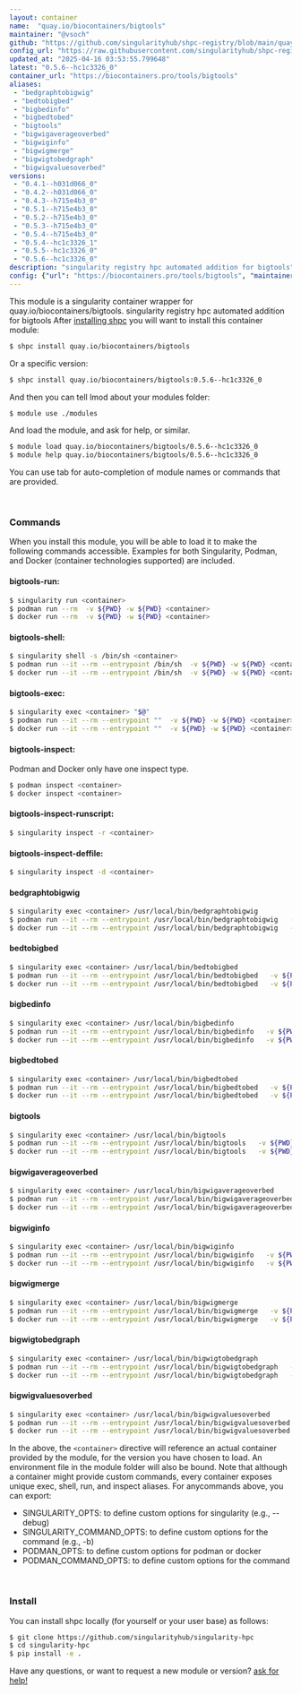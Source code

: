 ```yaml
---
layout: container
name:  "quay.io/biocontainers/bigtools"
maintainer: "@vsoch"
github: "https://github.com/singularityhub/shpc-registry/blob/main/quay.io/biocontainers/bigtools/container.yaml"
config_url: "https://raw.githubusercontent.com/singularityhub/shpc-registry/main/quay.io/biocontainers/bigtools/container.yaml"
updated_at: "2025-04-16 03:53:55.799648"
latest: "0.5.6--hc1c3326_0"
container_url: "https://biocontainers.pro/tools/bigtools"
aliases:
 - "bedgraphtobigwig"
 - "bedtobigbed"
 - "bigbedinfo"
 - "bigbedtobed"
 - "bigtools"
 - "bigwigaverageoverbed"
 - "bigwiginfo"
 - "bigwigmerge"
 - "bigwigtobedgraph"
 - "bigwigvaluesoverbed"
versions:
 - "0.4.1--h031d066_0"
 - "0.4.2--h031d066_0"
 - "0.4.3--h715e4b3_0"
 - "0.5.1--h715e4b3_0"
 - "0.5.2--h715e4b3_0"
 - "0.5.3--h715e4b3_0"
 - "0.5.4--h715e4b3_0"
 - "0.5.4--hc1c3326_1"
 - "0.5.5--hc1c3326_0"
 - "0.5.6--hc1c3326_0"
description: "singularity registry hpc automated addition for bigtools"
config: {"url": "https://biocontainers.pro/tools/bigtools", "maintainer": "@vsoch", "description": "singularity registry hpc automated addition for bigtools", "latest": {"0.5.6--hc1c3326_0": "sha256:604d875336d5290c42379acd92b54cfc69493d1797d8d5755b9c54275c535d60"}, "tags": {"0.4.1--h031d066_0": "sha256:64fba24fad37fd4d53321adddf46ec21a2de4028ecceb4f099f5434218f836f9", "0.4.2--h031d066_0": "sha256:84001d75d09d8b275336847bd1a57eb2b820f068e7c2fb40fdce30cddf1116e9", "0.4.3--h715e4b3_0": "sha256:b0694cd0b518efa0af32d43f74b02291fd9d29f896cec38da934a30b264d4df1", "0.5.1--h715e4b3_0": "sha256:61e1a0826b1aaa1f76d76a308b28f6871cf487665bd63a63d8486be26dd4724b", "0.5.2--h715e4b3_0": "sha256:ee9573c8ddf2a9cc2beb3cc2fe75e964279dca31f8a2eeed7df2f2c79a1ef742", "0.5.3--h715e4b3_0": "sha256:ae720b65632c7c7e4e6f6bd67bfdc39ad338efcbeda0bab51072e99d531dba3a", "0.5.4--h715e4b3_0": "sha256:335c686bdf72e0cf412fbfe37ea2f6dd72003c95ca8c9f1bae0e07319c4ec793", "0.5.4--hc1c3326_1": "sha256:1c3abe557b730ce777aafd789a4d49dc0dd2c42a9f8e00d9565436af9db45083", "0.5.5--hc1c3326_0": "sha256:41ffb08064ded526dc8a911354d72a70bfa8c70f8370eb8f3739ed917c2b02b2", "0.5.6--hc1c3326_0": "sha256:604d875336d5290c42379acd92b54cfc69493d1797d8d5755b9c54275c535d60"}, "docker": "quay.io/biocontainers/bigtools", "aliases": {"bedgraphtobigwig": "/usr/local/bin/bedgraphtobigwig", "bedtobigbed": "/usr/local/bin/bedtobigbed", "bigbedinfo": "/usr/local/bin/bigbedinfo", "bigbedtobed": "/usr/local/bin/bigbedtobed", "bigtools": "/usr/local/bin/bigtools", "bigwigaverageoverbed": "/usr/local/bin/bigwigaverageoverbed", "bigwiginfo": "/usr/local/bin/bigwiginfo", "bigwigmerge": "/usr/local/bin/bigwigmerge", "bigwigtobedgraph": "/usr/local/bin/bigwigtobedgraph", "bigwigvaluesoverbed": "/usr/local/bin/bigwigvaluesoverbed"}}
---
```


This module is a singularity container wrapper for quay.io/biocontainers/bigtools.
singularity registry hpc automated addition for bigtools
After [installing shpc](#install) you will want to install this container module:


```bash
$ shpc install quay.io/biocontainers/bigtools
```

Or a specific version:

```bash
$ shpc install quay.io/biocontainers/bigtools:0.5.6--hc1c3326_0
```

And then you can tell lmod about your modules folder:

```bash
$ module use ./modules
```

And load the module, and ask for help, or similar.

```bash
$ module load quay.io/biocontainers/bigtools/0.5.6--hc1c3326_0
$ module help quay.io/biocontainers/bigtools/0.5.6--hc1c3326_0
```

You can use tab for auto-completion of module names or commands that are provided.

<br>

### Commands

When you install this module, you will be able to load it to make the following commands accessible.
Examples for both Singularity, Podman, and Docker (container technologies supported) are included.

#### bigtools-run:

```bash
$ singularity run <container>
$ podman run --rm  -v ${PWD} -w ${PWD} <container>
$ docker run --rm  -v ${PWD} -w ${PWD} <container>
```

#### bigtools-shell:

```bash
$ singularity shell -s /bin/sh <container>
$ podman run --it --rm --entrypoint /bin/sh  -v ${PWD} -w ${PWD} <container>
$ docker run --it --rm --entrypoint /bin/sh  -v ${PWD} -w ${PWD} <container>
```

#### bigtools-exec:

```bash
$ singularity exec <container> "$@"
$ podman run --it --rm --entrypoint ""  -v ${PWD} -w ${PWD} <container> "$@"
$ docker run --it --rm --entrypoint ""  -v ${PWD} -w ${PWD} <container> "$@"
```

#### bigtools-inspect:

Podman and Docker only have one inspect type.

```bash
$ podman inspect <container>
$ docker inspect <container>
```

#### bigtools-inspect-runscript:

```bash
$ singularity inspect -r <container>
```

#### bigtools-inspect-deffile:

```bash
$ singularity inspect -d <container>
```


#### bedgraphtobigwig

```bash
$ singularity exec <container> /usr/local/bin/bedgraphtobigwig
$ podman run --it --rm --entrypoint /usr/local/bin/bedgraphtobigwig   -v ${PWD} -w ${PWD} <container> -c " $@"
$ docker run --it --rm --entrypoint /usr/local/bin/bedgraphtobigwig   -v ${PWD} -w ${PWD} <container> -c " $@"
```


#### bedtobigbed

```bash
$ singularity exec <container> /usr/local/bin/bedtobigbed
$ podman run --it --rm --entrypoint /usr/local/bin/bedtobigbed   -v ${PWD} -w ${PWD} <container> -c " $@"
$ docker run --it --rm --entrypoint /usr/local/bin/bedtobigbed   -v ${PWD} -w ${PWD} <container> -c " $@"
```


#### bigbedinfo

```bash
$ singularity exec <container> /usr/local/bin/bigbedinfo
$ podman run --it --rm --entrypoint /usr/local/bin/bigbedinfo   -v ${PWD} -w ${PWD} <container> -c " $@"
$ docker run --it --rm --entrypoint /usr/local/bin/bigbedinfo   -v ${PWD} -w ${PWD} <container> -c " $@"
```


#### bigbedtobed

```bash
$ singularity exec <container> /usr/local/bin/bigbedtobed
$ podman run --it --rm --entrypoint /usr/local/bin/bigbedtobed   -v ${PWD} -w ${PWD} <container> -c " $@"
$ docker run --it --rm --entrypoint /usr/local/bin/bigbedtobed   -v ${PWD} -w ${PWD} <container> -c " $@"
```


#### bigtools

```bash
$ singularity exec <container> /usr/local/bin/bigtools
$ podman run --it --rm --entrypoint /usr/local/bin/bigtools   -v ${PWD} -w ${PWD} <container> -c " $@"
$ docker run --it --rm --entrypoint /usr/local/bin/bigtools   -v ${PWD} -w ${PWD} <container> -c " $@"
```


#### bigwigaverageoverbed

```bash
$ singularity exec <container> /usr/local/bin/bigwigaverageoverbed
$ podman run --it --rm --entrypoint /usr/local/bin/bigwigaverageoverbed   -v ${PWD} -w ${PWD} <container> -c " $@"
$ docker run --it --rm --entrypoint /usr/local/bin/bigwigaverageoverbed   -v ${PWD} -w ${PWD} <container> -c " $@"
```


#### bigwiginfo

```bash
$ singularity exec <container> /usr/local/bin/bigwiginfo
$ podman run --it --rm --entrypoint /usr/local/bin/bigwiginfo   -v ${PWD} -w ${PWD} <container> -c " $@"
$ docker run --it --rm --entrypoint /usr/local/bin/bigwiginfo   -v ${PWD} -w ${PWD} <container> -c " $@"
```


#### bigwigmerge

```bash
$ singularity exec <container> /usr/local/bin/bigwigmerge
$ podman run --it --rm --entrypoint /usr/local/bin/bigwigmerge   -v ${PWD} -w ${PWD} <container> -c " $@"
$ docker run --it --rm --entrypoint /usr/local/bin/bigwigmerge   -v ${PWD} -w ${PWD} <container> -c " $@"
```


#### bigwigtobedgraph

```bash
$ singularity exec <container> /usr/local/bin/bigwigtobedgraph
$ podman run --it --rm --entrypoint /usr/local/bin/bigwigtobedgraph   -v ${PWD} -w ${PWD} <container> -c " $@"
$ docker run --it --rm --entrypoint /usr/local/bin/bigwigtobedgraph   -v ${PWD} -w ${PWD} <container> -c " $@"
```


#### bigwigvaluesoverbed

```bash
$ singularity exec <container> /usr/local/bin/bigwigvaluesoverbed
$ podman run --it --rm --entrypoint /usr/local/bin/bigwigvaluesoverbed   -v ${PWD} -w ${PWD} <container> -c " $@"
$ docker run --it --rm --entrypoint /usr/local/bin/bigwigvaluesoverbed   -v ${PWD} -w ${PWD} <container> -c " $@"
```



In the above, the `<container>` directive will reference an actual container provided
by the module, for the version you have chosen to load. An environment file in the
module folder will also be bound. Note that although a container
might provide custom commands, every container exposes unique exec, shell, run, and
inspect aliases. For anycommands above, you can export:

 - SINGULARITY_OPTS: to define custom options for singularity (e.g., --debug)
 - SINGULARITY_COMMAND_OPTS: to define custom options for the command (e.g., -b)
 - PODMAN_OPTS: to define custom options for podman or docker
 - PODMAN_COMMAND_OPTS: to define custom options for the command

<br>

### Install

You can install shpc locally (for yourself or your user base) as follows:

```bash
$ git clone https://github.com/singularityhub/singularity-hpc
$ cd singularity-hpc
$ pip install -e .
```

Have any questions, or want to request a new module or version? [ask for help!](https://github.com/singularityhub/singularity-hpc/issues)